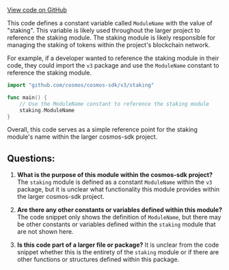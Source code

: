 [View code on GitHub](https://github.com/cosmos/cosmos-sdk/blob/main/x/staking/migrations/v3/keys.go)

This code defines a constant variable called `ModuleName` with the value of "staking". This variable is likely used throughout the larger project to reference the staking module. The staking module is likely responsible for managing the staking of tokens within the project's blockchain network. 

For example, if a developer wanted to reference the staking module in their code, they could import the `v3` package and use the `ModuleName` constant to reference the staking module. 

```go
import "github.com/cosmos/cosmos-sdk/v3/staking"

func main() {
    // Use the ModuleName constant to reference the staking module
    staking.ModuleName
}
```

Overall, this code serves as a simple reference point for the staking module's name within the larger cosmos-sdk project.
## Questions: 
 1. **What is the purpose of this module within the cosmos-sdk project?** 
The `staking` module is defined as a constant `ModuleName` within the `v3` package, but it is unclear what functionality this module provides within the larger cosmos-sdk project.

2. **Are there any other constants or variables defined within this module?** 
The code snippet only shows the definition of `ModuleName`, but there may be other constants or variables defined within the `staking` module that are not shown here.

3. **Is this code part of a larger file or package?** 
It is unclear from the code snippet whether this is the entirety of the `staking` module or if there are other functions or structures defined within this package.